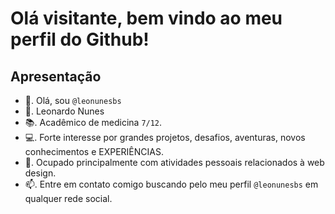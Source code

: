 # Olá visitante, bem vindo ao meu perfil do Github!

## Apresentação
- 👋. Olá, sou ```@leonunesbs```
- 👤. Leonardo Nunes
- 📚. Acadêmico de medicina ```7/12```.
- 💻. Forte interesse por grandes projetos, desafios, aventuras, novos conhecimentos e EXPERIÊNCIAS.
- 💼. Ocupado principalmente com atividades pessoais relacionados à web design.
- 📫. Entre em contato comigo buscando pelo meu perfil ```@leonunesbs``` em qualquer rede social.

<!---
leonunesbs/leonunesbs is a ✨ special ✨ repository because its `README.md` (this file) appears on your GitHub profile.
You can click the Preview link to take a look at your changes.
--->
